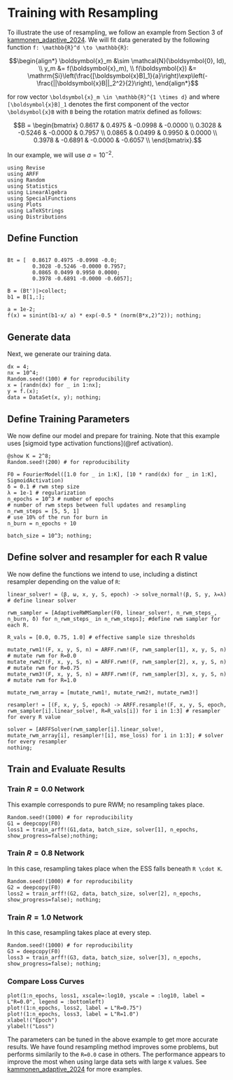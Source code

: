 # Training with Resampling
To illustrate the use of resampling, we follow an example from Section 3 of 
[kammonen_adaptive_2024](@cite).  We will fit data generated by the following
function ``f: \mathbb{R}^d \to \mathbb{R}``:
```math
\begin{align*}
    \boldsymbol{x}_m &\sim \mathcal{N}(\boldsymbol{0}, Id), \\
    y_m &= f(\boldsymbol{x}_m), \\
    f(\boldsymbol{x}) &= \mathrm{Si}\left(\frac{[\boldsymbol{x}B]_1}{a}\right)\exp\left(-\frac{||\boldsymbol{x}B||_2^2}{2}\right),
\end{align*}
```
for row vector ``\boldsymbol{x}_m \in \mathbb{R}^{1 \times d}`` and where
``[\boldsymbol{x}B]_1`` denotes the first component of the vector
``\boldsymbol{x}B`` with ``B`` being the rotation matrix defined as follows:
```math
B = \begin{bmatrix}
0.8617 & 0.4975 & -0.0998 & -0.0000 \\
0.3028 & -0.5246 & -0.0000 & 0.7957 \\
0.0865 & 0.0499 & 0.9950 & 0.0000 \\
0.3978 & -0.6891 & -0.0000 & -0.6057 \\
\end{bmatrix}.
```
In our example, we will use $a = 10^{-2}$.

```@setup ex4
using Revise
using ARFF
using Random
using Statistics
using LinearAlgebra
using SpecialFunctions
using Plots
using LaTeXStrings
using Distributions
```

## Define Function
```@example ex4

Bt = [  0.8617 0.4975 -0.0998 -0.0;
        0.3028 -0.5246 -0.0000 0.7957;
        0.0865 0.0499 0.9950 0.0000;
        0.3978 -0.6891 -0.0000 -0.6057];

B = (Bt')|>collect;
b1 = B[1,:];

a = 1e-2;
f(x) = sinint(b1⋅x/ a) * exp(-0.5 * (norm(B*x,2)^2)); nothing;
```

## Generate data
Next, we generate our training data.
```@example ex4
dx = 4;
nx = 10^4;
Random.seed!(100) # for reproducibility
x = [randn(dx) for _ in 1:nx];
y = f.(x);
data = DataSet(x, y); nothing;
```

## Define Training Parameters
We now define our model and prepare for training.  Note that this example uses [sigmoid type activation functions](@ref activation).
```@example ex4
@show K = 2^8;
Random.seed!(200) # for reproducibility

F0 = FourierModel([1.0 for _ in 1:K], [10 * rand(dx) for _ in 1:K], SigmoidActivation)
δ = 0.1 # rwm step size
λ = 1e-1 # regularization
n_epochs = 10^3 # number of epochs
# number of rwm steps between full updates and resampling
n_rwm_steps = [5, 5, 1] 
# use 10% of the run for burn in
n_burn = n_epochs ÷ 10 

batch_size = 10^3; nothing;
```

## Define solver and resampler for each R value
We now define the functions we intend to use, including a distinct resampler
depending on the value of `R`:
```@example ex4
linear_solver! = (β, ω, x, y, S, epoch) -> solve_normal!(β, S, y, λ=λ) # define linear solver

rwm_sampler = [AdaptiveRWMSampler(F0, linear_solver!, n_rwm_steps_, n_burn, δ) for n_rwm_steps_ in n_rwm_steps]; #define rwm sampler for each R.

R_vals = [0.0, 0.75, 1.0] # effective sample size thresholds

mutate_rwm1!(F, x, y, S, n) = ARFF.rwm!(F, rwm_sampler[1], x, y, S, n) # mutate rwm for R=0.0
mutate_rwm2!(F, x, y, S, n) = ARFF.rwm!(F, rwm_sampler[2], x, y, S, n) # mutate rwm for R=0.75
mutate_rwm3!(F, x, y, S, n) = ARFF.rwm!(F, rwm_sampler[3], x, y, S, n) # mutate rwm for R=1.0

mutate_rwm_array = [mutate_rwm1!, mutate_rwm2!, mutate_rwm3!]

resampler! = [(F, x, y, S, epoch) -> ARFF.resample!(F, x, y, S, epoch, rwm_sampler[i].linear_solve!, R=R_vals[i]) for i in 1:3] # resampler for every R value

solver = [ARFFSolver(rwm_sampler[i].linear_solve!, mutate_rwm_array[i], resampler![i], mse_loss) for i in 1:3]; # solver for every resampler 
nothing;
```
## Train and Evaluate Results

### Train $R=0.0$ Network
This example corresponds to pure RWM; no resampling takes place.
```@example ex4
Random.seed!(1000) # for reproducibility
G1 = deepcopy(F0)
loss1 = train_arff!(G1,data, batch_size, solver[1], n_epochs, show_progress=false);nothing;
```

### Train $R=0.8$ Network
In this case, resampling takes place when the ESS falls beneath ``R \cdot K``.
```@example ex4
Random.seed!(1000) # for reproducibility
G2 = deepcopy(F0)
loss2 = train_arff!(G2, data, batch_size, solver[2], n_epochs, show_progress=false); nothing;
```

### Train $R=1.0$ Network
In this case, resampling takes place at every step.
```@example ex4
Random.seed!(1000) # for reproducibility
G3 = deepcopy(F0)
loss3 = train_arff!(G3, data, batch_size, solver[3], n_epochs, show_progress=false); nothing;
```

### Compare Loss Curves
```@example ex4
plot(1:n_epochs, loss1, xscale=:log10, yscale = :log10, label = L"R=0.0", legend = :bottomleft)
plot!(1:n_epochs, loss2, label = L"R=0.75")
plot!(1:n_epochs, loss3, label = L"R=1.0")
xlabel!("Epoch")
ylabel!("Loss")
```
The parameters can be tuned in the above example to get more accurate results.
We have found resampling method improves some problems, but performs similarily
to the ``R=0.0`` case in others. The performance appears to improve the most
when using large data sets with large ``K`` values.  See
[kammonen_adaptive_2024](@cite) for more examples.

